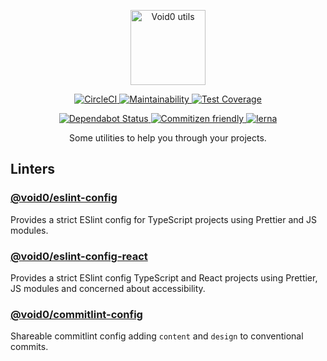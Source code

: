 <p align="center">
  <img
    alt="Void0 utils"
    height="120"
    src="https://raw.githubusercontent.com/1void0/utils/master/assets/void0-utils.png"
    width="120"
  />
</p>

<p align="center">
  <a href="https://circleci.com/gh/1void0/utils">
    <img alt="CircleCI" src="https://circleci.com/gh/1void0/utils.svg?style=shield">
  </a>
  <a href="https://codeclimate.com/github/codeclimate/codeclimate/maintainability">
    <img alt="Maintainability" src="https://api.codeclimate.com/v1/badges/a99a88d28ad37a79dbf6/maintainability">
  </a>
  <a href="https://codeclimate.com/github/1void0/utils/test_coverage">
    <img alt="Test Coverage" src="https://api.codeclimate.com/v1/badges/196af0c807b054b30c75/test_coverage">
  </a>
</p>
<p align="center">
  <a href="https://dependabot.com">
    <img alt="Dependabot Status" src="https://api.dependabot.com/badges/status?host=github&repo=1void0/utils">
  </a>
  <a href="http://commitizen.github.io/cz-cli/">
    <img alt="Commitizen friendly" src="https://img.shields.io/badge/commitizen-friendly-brightgreen.svg">
  </a>
  <a href="https://lerna.js.org/">
    <img alt="lerna" src="https://img.shields.io/badge/maintained%20with-lerna-cc00ff.svg">
  </a>
</p>

<p align="center">
  Some utilities to help you through your projects.
</p>

## Linters

### [@void0/eslint-config](./packages/eslint-config/)

Provides a strict ESlint config for TypeScript projects using Prettier and JS modules.

### [@void0/eslint-config-react](./packages/eslint-config-react/)

Provides a strict ESlint config TypeScript and React projects using Prettier, JS modules and concerned about accessibility.

### [@void0/commitlint-config](./packages/commitlint-config/)

Shareable commitlint config adding `content` and `design` to conventional commits.
